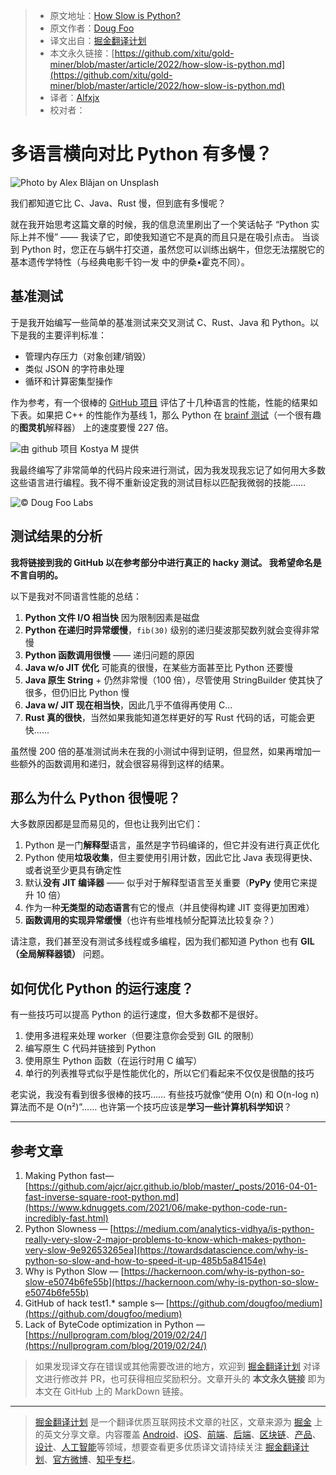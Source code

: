 > * 原文地址：[How Slow is Python?](https://levelup.gitconnected.com/how-slow-is-python-6f2fc1fbfbaa)
> * 原文作者：[Doug Foo](https://medium.com/@doug-foo)
> * 译文出自：[掘金翻译计划](https://github.com/xitu/gold-miner)
> * 本文永久链接：[https://github.com/xitu/gold-miner/blob/master/article/2022/how-slow-is-python.md](https://github.com/xitu/gold-miner/blob/master/article/2022/how-slow-is-python.md)
> * 译者：[Alfxjx](https://github.com/Alfxjx)
> * 校对者：

# 多语言横向对比 Python 有多慢？

![Photo by [Alex Blăjan](https://unsplash.com/@alexb?utm_source=medium&utm_medium=referral) on [Unsplash](https://unsplash.com?utm_source=medium&utm_medium=referral)](https://cdn-images-1.medium.com/max/13886/0*kOjDXNW1V5aQYWmI)

我们都知道它比 C、Java、Rust 慢，但到底有多慢呢？

就在我开始思考这篇文章的时候，我的信息流里刷出了一个笑话帖子 “Python 实际上并不慢” —— 我读了它，即使我知道它不是真的而且只是在吸引点击。 当谈到 Python 时，您正在与蜗牛打交道，虽然您可以训练出蜗牛，但您无法摆脱它的基本遗传学特性（与经典电影千钧一发 中的伊桑•霍克不同）。

## 基准测试

于是我开始编写一些简单的基准测试来交叉测试 C、Rust、Java 和 Python。以下是我的主要评判标准：

* 管理内存压力（对象创建/销毁）
* 类似 JSON 的字符串处理
* 循环和计算密集型操作

作为参考，有一个很棒的 [GitHub 项目](https://github.com/kostya/benchmarks) 评估了十几种语言的性能，性能的结果如下表。如果把 C++ 的性能作为基线 1，那么 Python 在 [brainf 测试](https://gist.github.com/roachhd/dce54bec8ba55fb17d3a)（一个很有趣的**图灵机**解释器） 上的速度要慢 227 倍。

![由 github 项目 [Kostya M](https://github.com/kostya/benchmarks) 提供](https://cdn-images-1.medium.com/max/2000/1*1YFqFHxz77sbFp-v_8k7Ow.png)

我最终编写了非常简单的代码片段来进行测试，因为我发现我忘记了如何用大多数这些语言进行编程。我不得不重新设定我的测试目标以匹配我微弱的技能……

![© Doug Foo Labs](https://cdn-images-1.medium.com/max/3450/1*sc0AvOEI6nBMLr0a_iyCMg.png)

## 测试结果的分析

**我将链接到我的 GitHub 以在参考部分中进行真正的 hacky 测试。 我希望命名是不言自明的。**

以下是我对不同语言性能的总结：

1. **Python 文件 I/O 相当快** 因为限制因素是磁盘
2. **Python 在递归时异常缓慢**，`fib(30)` 级别的递归斐波那契数列就会变得非常慢
3. **Python 函数调用很慢** —— 递归问题的原因
4. **Java w/o JIT 优化** 可能真的很慢，在某些方面甚至比 Python 还要慢
5. **Java 原生 String** + 仍然非常慢（100 倍），尽管使用 StringBuilder 使其快了很多，但仍旧比 Python 慢
6. **Java w/ JIT 现在相当快**，因此几乎不值得再使用 C...
7. **Rust 真的很快**，当然如果我能知道怎样更好的写 Rust 代码的话，可能会更快......

虽然慢 200 倍的基准测试尚未在我的小测试中得到证明，但显然，如果再增加一些额外的函数调用和递归，就会很容易得到这样的结果。

## 那么为什么 Python 很慢呢？

大多数原因都是显而易见的，但也让我列出它们：

1. Python 是一门**解释型**语言，虽然是字节码编译的，但它并没有进行真正优化
2. Python 使用**垃圾收集**，但主要使用引用计数，因此它比 Java 表现得更快、或者说至少更具有确定性
3. 默认**没有 JIT 编译器** —— 似乎对于解释型语言至关重要（**PyPy** 使用它来提升 10 倍）
4. 作为一种**无类型的动态语言**有它的慢点（并且使得构建 JIT 变得更加困难）
5. **函数调用的实现异常缓慢**（也许有些堆栈帧分配算法比较复杂？）

请注意，我们甚至没有测试多线程或多编程，因为我们都知道 Python 也有 **GIL（全局解释器锁）** 问题。

## 如何优化 Python 的运行速度？

有一些技巧可以提高 Python 的运行速度，但大多数都不是很好。

1. 使用多进程来处理 worker（但要注意你会受到 GIL 的限制）
2. 编写原生 C 代码并链接到 Python
3. 使用原生 Python 函数（在运行时用 C 编写）
4. 单行的列表推导式似乎是性能优化的，所以它们看起来不仅仅是很酷的技巧

老实说，我没有看到很多很棒的技巧…… 有些技巧就像“使用 O(n) 和 O(n-log n) 算法而不是 O(n²)”…… 也许第一个技巧应该是**学习一些计算机科学知识**？

---

## 参考文章

1. Making Python fast— [https://github.com/ajcr/ajcr.github.io/blob/master/_posts/2016-04-01-fast-inverse-square-root-python.md](https://www.kdnuggets.com/2021/06/make-python-code-run-incredibly-fast.html)
2. Python Slowness — [https://medium.com/analytics-vidhya/is-python-really-very-slow-2-major-problems-to-know-which-makes-python-very-slow-9e92653265ea](https://towardsdatascience.com/why-is-python-so-slow-and-how-to-speed-it-up-485b5a84154e)
3. Why is Python Slow — [https://hackernoon.com/why-is-python-so-slow-e5074b6fe55b](https://hackernoon.com/why-is-python-so-slow-e5074b6fe55b)
4. GitHub of hack test1.* sample s— [https://github.com/dougfoo/medium](https://github.com/dougfoo/medium)
5. Lack of ByteCode optimization in Python — [https://nullprogram.com/blog/2019/02/24/](https://nullprogram.com/blog/2019/02/24/)

> 如果发现译文存在错误或其他需要改进的地方，欢迎到 [掘金翻译计划](https://github.com/xitu/gold-miner) 对译文进行修改并 PR，也可获得相应奖励积分。文章开头的 **本文永久链接** 即为本文在 GitHub 上的 MarkDown 链接。

---

> [掘金翻译计划](https://github.com/xitu/gold-miner) 是一个翻译优质互联网技术文章的社区，文章来源为 [掘金](https://juejin.im) 上的英文分享文章。内容覆盖 [Android](https://github.com/xitu/gold-miner#android)、[iOS](https://github.com/xitu/gold-miner#ios)、[前端](https://github.com/xitu/gold-miner#前端)、[后端](https://github.com/xitu/gold-miner#后端)、[区块链](https://github.com/xitu/gold-miner#区块链)、[产品](https://github.com/xitu/gold-miner#产品)、[设计](https://github.com/xitu/gold-miner#设计)、[人工智能](https://github.com/xitu/gold-miner#人工智能)等领域，想要查看更多优质译文请持续关注 [掘金翻译计划](https://github.com/xitu/gold-miner)、[官方微博](http://weibo.com/juejinfanyi)、[知乎专栏](https://zhuanlan.zhihu.com/juejinfanyi)。
